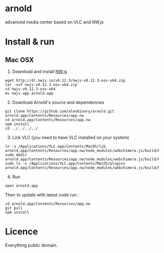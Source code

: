 # arnold
advanced media center based on VLC and NW.js

# Install & run

## Mac OSX

1. Download and install [NW.js](http://nwjs.io)
```
wget http://dl.nwjs.io/v0.12.3/nwjs-v0.12.3-osx-x64.zip
tar -xvf nwjs-v0.12.3-osx-x64.zip
cd nwjs-v0.12.3-osx-x64
mv nwjs.app arnold.app
```

2. Download Arnold's source and dependencies
```
git clone https://github.com/alexbinary/arnold.git arnold.app/Contents/Resources/app.nw
cd arnold.app/Contents/Resources/app.nw
npm install
cd ../../../../
```

3. Link VLC (you need to have VLC installed on your system)
```
ln -s /Applications/VLC.app/Contents/MacOS/lib arnold.app/Contents/Resources/app.nw/node_modules/webchimera.js/build/Release/lib
sudo mkdir arnold.app/Contents/Resources/app.nw/node_modules/webchimera.js/build/Release/lib/vlc
sudo ln -s /Applications/VLC.app/Contents/MacOS/plugins arnold.app/Contents/Resources/app.nw/node_modules/webchimera.js/build/Release/lib/vlc/plugins
```

4. Run
```
open arnold.app
```

Then to update with latest code run :

```
cd arnold.app/Contents/Resources/app.nw
git pull
npm install
```

# Licence

Everything public domain.
